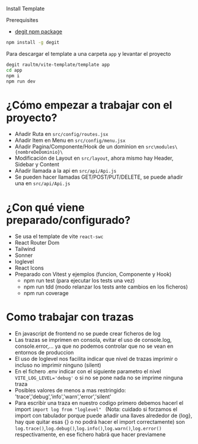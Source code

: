 Install Template

Prerequisites

- [degit npm package](https://github.com/Rich-Harris/degit) 

```sh
npm install -g degit
```

Para descargar el template a una carpeta `app` y levantar el proyecto

```sh
degit raultm/vite-template/template app
cd app
npm i
npm run dev
```

# ¿Cómo empezar a trabajar con el proyecto?

- Añadir Ruta en `src/config/routes.jsx`
- Añadir Item en Menu en `src/config/menu.jsx`
- Añadir Pagina/Componente/Hook de un dominion en `src\modules\{nombreDeDominio}\`
- Modificación de Layout en `src/layout`, ahora mismo hay Header, Sidebar y Content
- Añadir llamada a la api en `src/api/Api.js`
- Se pueden hacer llamadas GET/POST/PUT/DELETE, se puede añadir una en `src/api/Api.js`

# ¿Con qué viene preparado/configurado?

- Se usa el template de vite `react-swc`
- React Router Dom
- Tailwind
- Sonner
- loglevel
- React Icons
- Preparado con Vitest y ejemplos (funcion, Componente y Hook)
    - npm run test (para ejecutar los tests una vez)
    - npm run tdd (modo relanzar los tests ante cambios en los ficheros)
    - npm run coverage

# Como trabajar con trazas
- En javascript de frontend no se puede crear ficheros de log
- Las trazas se imprimen en consola, evitar el uso de console.log, console.error,... ya que no podemos controlar que no se vean en entornos de produccion
- El uso de loglevel nos facilita indicar que nivel de trazas imprimir o incluso no imprimir ninguno (silent)
- En el fichero .env indicar con el siguiente parametro el nivel `VITE_LOG_LEVEL='debug'` o si no se pone nada no se imprime ninguna traza
- Posibles valores de menos a mas restringido: 'trace','debug','info','warn','error','silent'
- Para escribir una traza en nuestro codigo primero debemos hacerl el import `import log from "loglevel" ` (Nota: cuidado si forzamos el import con tabulador porque puede añadir una llaves alrededor de {log}, hay que quitar esas {} o no podrá hacer el import correctamente) son `log.trace()`,`log.debug()`,`log.info()`,`log.warn()`,`log.error()` respectivamente, en ese fichero habrá que hacer previamene 